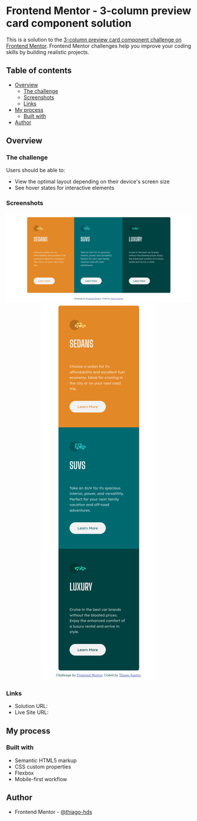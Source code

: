 # Frontend Mentor - 3-column preview card component solution

This is a solution to the [3-column preview card component challenge on Frontend Mentor](https://www.frontendmentor.io/challenges/3column-preview-card-component-pH92eAR2-). Frontend Mentor challenges help you improve your coding skills by building realistic projects.

## Table of contents

- [Overview](#overview)
  - [The challenge](#the-challenge)
  - [Screenshots](#screenshots)
  - [Links](#links)
- [My process](#my-process)
  - [Built with](#built-with)
- [Author](#author)

## Overview

### The challenge

Users should be able to:

- View the optimal layout depending on their device's screen size
- See hover states for interactive elements

### Screenshots

<p align="center">
  <img src="./screenshots/screenshot-desktop.png">
  <img src="./screenshots/screenshot-mobile.png">
</p>

### Links

- Solution URL:
- Live Site URL:

## My process

### Built with

- Semantic HTML5 markup
- CSS custom properties
- Flexbox
- Mobile-first workflow

## Author

- Frontend Mentor - [@thiago-hds](https://www.frontendmentor.io/profile/thiago-hds)

